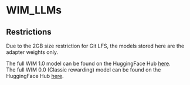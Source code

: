 # WIM_LLMs

## Restrictions
Due to the 2GB size restriction for Git LFS, the models stored here are the adapter weights only.

The full WIM 1.0 model can be found on the HuggingFace Hub [here](https://huggingface.co/nstranges/Meta-Llama-3-8B-Instruct-OnlineDPO-WIM-Zeta1.0).  
The full WIM 0.0 (Classic rewarding) model can be found on the HuggingFace Hub [here](https://huggingface.co/nstranges/Meta-Llama-3-8B-Instruct-OnlineDPO-WIM-Zeta0.0).
